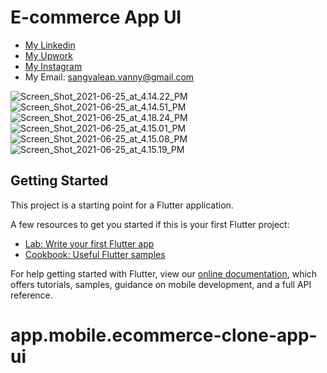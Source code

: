 # E-commerce App UI

- [My Linkedin](https://www.linkedin.com/in/sangvaleap-vanny-353b25aa/)
- [My Upwork](https://www.upwork.com/freelancers/~01482fe63544bbcb48)
- [My Instagram](https://www.instagram.com/sangvaleap.v/)
- My Email: sangvaleap.vanny@gmail.com

![Screen_Shot_2021-06-25_at_4.14.22_PM](/uploads/1ef3e50474ca96b4a9ee3abcfb779665/Screen_Shot_2021-06-25_at_4.14.22_PM.png)
![Screen_Shot_2021-06-25_at_4.14.51_PM](/uploads/01f131ac20a173fe9fc761886f122979/Screen_Shot_2021-06-25_at_4.14.51_PM.png)
![Screen_Shot_2021-06-25_at_4.18.24_PM](/uploads/0b778e1d1cc240ff86947b4e09d7b7c3/Screen_Shot_2021-06-25_at_4.18.24_PM.png)
![Screen_Shot_2021-06-25_at_4.15.01_PM](/uploads/816d9aa7f55cb42579902d430909e453/Screen_Shot_2021-06-25_at_4.15.01_PM.png)
![Screen_Shot_2021-06-25_at_4.15.08_PM](/uploads/c3f3f67bf5fb1cefceaa79581edc91bb/Screen_Shot_2021-06-25_at_4.15.08_PM.png)
![Screen_Shot_2021-06-25_at_4.15.19_PM](/uploads/ac0d4dfe0918024fff3d40256a6e1dbc/Screen_Shot_2021-06-25_at_4.15.19_PM.png)

## Getting Started

This project is a starting point for a Flutter application.

A few resources to get you started if this is your first Flutter project:

- [Lab: Write your first Flutter app](https://flutter.dev/docs/get-started/codelab)
- [Cookbook: Useful Flutter samples](https://flutter.dev/docs/cookbook)

For help getting started with Flutter, view our
[online documentation](https://flutter.dev/docs), which offers tutorials,
samples, guidance on mobile development, and a full API reference.
# app.mobile.ecommerce-clone-app-ui
